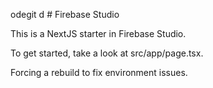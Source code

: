 odegit d # Firebase Studio

This is a NextJS starter in Firebase Studio.

To get started, take a look at src/app/page.tsx.

Forcing a rebuild to fix environment issues.
